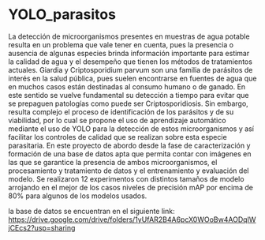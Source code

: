 # YOLO_parasitos

La detección de microorganismos presentes en muestras de agua potable resulta en un problema que vale tener en cuenta, pues la presencia o ausencia de algunas especies brinda información importante para estimar la calidad de agua y el desempeño que tienen los métodos de tratamientos actuales. Giardia y Criptosporidium parvum son una familia de parásitos de interés en la salud pública, pues suelen encontrarse en fuentes de agua que en muchos casos están destinadas al consumo humano o de ganado. En este sentido se vuelve fundamental su detección a tiempo para evitar que se prepaguen patologías como puede ser Criptosporidiosis. Sin embargo, resulta complejo el proceso de identificación de los parásitos y de su viabilidad, por lo cual se propone el uso de aprendizaje automático mediante el uso de YOLO para la detección de estos microorganismos y así facilitar los controles de calidad que se realizan sobre esta especie parasitaria. En este proyecto de abordo desde la fase de caracterización y formación de una base de datos apta que permita contar con imágenes en las que se garantice la presencia de ambos microorganismos, el procesamiento y tratamiento de datos y el entrenamiento y evaluación del modelo. Se realizaron 12 experimentos con distintos tamaños de modelo arrojando en el mejor de los casos niveles de precisión mAP por encima de 80% para algunos de los modelos usados. 


la base de datos se encuentran en el siguiente link: https://drive.google.com/drive/folders/1yUfAR2B4A6pcX0WOoBw4AODqIWjCEcs2?usp=sharing
